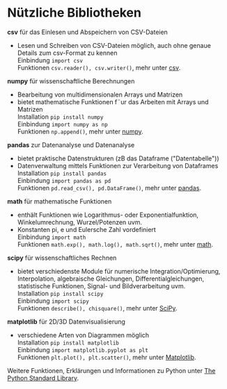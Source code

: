 # Nützliche Bibliotheken

**csv** für das Einlesen und Abspeichern von CSV-Dateien<br> 
- Lesen und Schreiben von CSV-Dateien möglich, auch ohne genaue Details zum csv-Format zu kennen<br> 
Einbindung `import csv`<br> 
Funktionen `csv.reader(), csv.writer()`, mehr unter [csv](https://docs.python.org/3/library/csv.html).

**numpy** für wissenschaftliche Berechnungen
- Bearbeitung von multidimensionalen Arrays und Matrizen
- bietet mathematische Funktionen f¨ur das Arbeiten mit Arrays und Matrizen<br>
Installation `pip install numpy`<br>
Einbindung `import numpy as np`<br>
Funktionen `np.append()`, mehr unter [numpy](https://numpy.org/doc/stable/reference/).

**pandas** zur Datenanalyse und Datenanalyse
- bietet praktische Datenstrukturen (zB das Dataframe ("Datentabelle"))
- Datenverwaltung mittels Funktionen zur Verarbeitung von Dataframes<br>
Installation `pip install pandas`<br>
Einbindung `import pandas as pd`<br>
Funktionen `pd.read_csv(), pd.DataFrame()`, mehr unter [pandas](https://pandas.pydata.org/docs/reference/index.html).


**math** für mathematische Funktionen
- enthält Funktionen wie Logarithmus- oder Exponentialfunktion, Winkelumrechnung, Wurzel/Potenzen uvm.
- Konstanten pi, e und Eulersche Zahl vordefiniert<br>
Einbindung `import math`<br>
Funktionen `math.exp(), math.log(), math.sqrt()`, mehr unter [math](https://docs.python.org/3/library/math.html).

**scipy** für wissenschaftliches Rechnen
- bietet verschiedenste Module für numerische Integration/Optimierung, Interpolation, algebraische Gleichungen, Differentialgleichungen, statistische Funktionen, Signal- und Bildverarbeitung uvm.<br>
Installation `pip install scipy`<br>
Einbindung `import scipy`<br>
Funktionen `describe(), chisquare()`, mehr unter [SciPy](https://docs.scipy.org/doc/scipy/tutorial/general.html).

**matplotlib** für 2D/3D Datenvisualisierung
- verschiedene Arten von Diagrammen möglich<br>
Installation `pip install matplotlib`<br>
Einbindung `import matplotlib.pyplot as plt`<br>
Funktionen `plt.plot(), plt.scatter()`, mehr unter [Matplotlib](https://matplotlib.org/3.1.1/api/pyplot_summary.html).


Weitere Funktionen, Erklärungen und Informationen zu Python unter [The Python Standard Library](https://docs.python.org/3/library/).